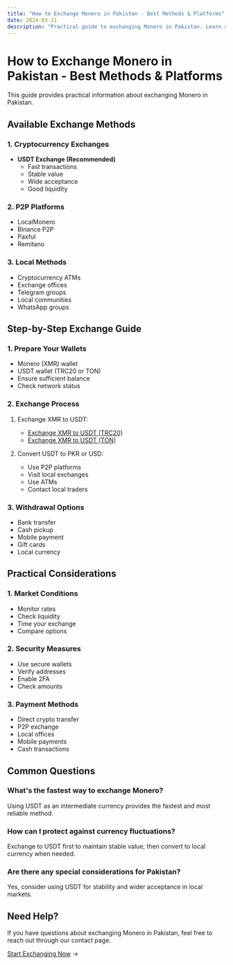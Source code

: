 ```yaml
---
title: "How to Exchange Monero in Pakistan - Best Methods & Platforms"
date: 2024-03-21
description: "Practical guide to exchanging Monero in Pakistan. Learn about available methods, platforms, and security measures."
---
```


# How to Exchange Monero in Pakistan - Best Methods & Platforms

This guide provides practical information about exchanging Monero in Pakistan.

## Available Exchange Methods

### 1. Cryptocurrency Exchanges

-   **USDT Exchange (Recommended)**
    -   Fast transactions
    -   Stable value
    -   Wide acceptance
    -   Good liquidity

### 2. P2P Platforms

-   LocalMonero
-   Binance P2P
-   Paxful
-   Remitano

### 3. Local Methods

-   Cryptocurrency ATMs
-   Exchange offices
-   Telegram groups
-   Local communities
-   WhatsApp groups

## Step-by-Step Exchange Guide

### 1. Prepare Your Wallets

-   Monero (XMR) wallet
-   USDT wallet (TRC20 or TON)
-   Ensure sufficient balance
-   Check network status

### 2. Exchange Process

1. Exchange XMR to USDT:

    - [Exchange XMR to USDT (TRC20)](/exchanges/xmr-to-usdt-trc20/)
    - [Exchange XMR to USDT (TON)](/exchanges/xmr-to-usdt-ton/)

2. Convert USDT to PKR or USD:
    - Use P2P platforms
    - Visit local exchanges
    - Use ATMs
    - Contact local traders

### 3. Withdrawal Options

-   Bank transfer
-   Cash pickup
-   Mobile payment
-   Gift cards
-   Local currency

## Practical Considerations

### 1. Market Conditions

-   Monitor rates
-   Check liquidity
-   Time your exchange
-   Compare options

### 2. Security Measures

-   Use secure wallets
-   Verify addresses
-   Enable 2FA
-   Check amounts

### 3. Payment Methods

-   Direct crypto transfer
-   P2P exchange
-   Local offices
-   Mobile payments
-   Cash transactions

## Common Questions

### What's the fastest way to exchange Monero?

Using USDT as an intermediate currency provides the fastest and most reliable method.

### How can I protect against currency fluctuations?

Exchange to USDT first to maintain stable value, then convert to local currency when needed.

### Are there any special considerations for Pakistan?

Yes, consider using USDT for stability and wider acceptance in local markets.

## Need Help?

If you have questions about exchanging Monero in Pakistan, feel free to reach out through our contact page.

[Start Exchanging Now](/exchanges/xmr-to-usdt-trc20/) →
